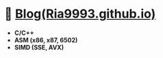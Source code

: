 # 🔭 [Blog(Ria9993.github.io)](https://ria9993.github.io/)
+ **C/C++**
+ **ASM (x86, x87, 6502)**
+ **SIMD (SSE, AVX)**
<!--
**Ria9993/Ria9993** is a ✨ _special_ ✨ repository because its `README.md` (this file) appears on your GitHub profile.

Here are some ideas to get you started:

- 🔭 I’m currently working on ...
- 🌱 I’m currently learning ...
- 👯 I’m looking to collaborate on ...
- 🤔 I’m looking for help with ...
- 💬 Ask me about ...
- 📫 How to reach me: ...
- 😄 Pronouns: ...
- ⚡ Fun fact: ...
-->
